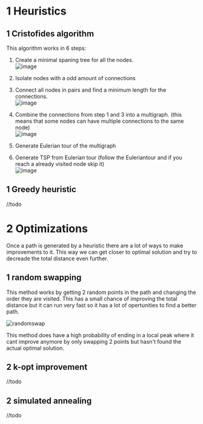 <H1>1 Heuristics</H1>
<H2>1 Cristofides algorithm</H2>
This algorithm works in 6 steps: <br/>  

1. Create a minimal spaning tree for all the nodes. <br/>
![image](https://github.com/user-attachments/assets/be8dde0a-d11f-4b92-8afb-0042285ce510)
2. Isolate nodes with a odd amount of connections
3. Connect all nodes in pairs and find a minimum length for the connections. <br/>
![image](https://github.com/user-attachments/assets/d30e13bb-149d-4b00-a458-60482f861b63)
4. Combine the connections from step 1 and 3 into a multigraph. (this means that some nodes can have multiple connections to the same node) <br/>
![image](https://github.com/user-attachments/assets/b65de972-c42f-4668-b5db-3670b7d0cb2b)

5. Generate Eulerian tour of the multigraph
6. Generate TSP from Eulerian tour (follow the Euleriantour and if you reach a already visited node skip it) <br/>
![image](https://github.com/user-attachments/assets/fcff6bb3-615c-4a38-9a95-1228739134c0)

<H2>1 Greedy heuristic</H2>
//todo <br/>

<H1>2 Optimizations</H1>
Once a path is generated by a heuristic there are a lot of ways to make improvements to it. This way we can get closer to optimal solution and try to decreade the total distance even further.
<H2>1 random swapping</H2>
This method works by getting 2 random points in the path and changing the order they are visited. This has a small chance of improving the total distance but it can run very fast so it has a lot of opertunities to find a better path. <br/>

 ![randomswap](https://github.com/user-attachments/assets/8a94ba6d-5094-4e5e-830d-8acde30c370a)

This method does have a high probability of ending in a local peak where it cant improve anymore by only swapping 2 points but hasn't found the actual optimal solution.
<H2>2 k-opt improvement</H2>
//todo <br/>
<H2>2 simulated annealing</H2>
//todo <br/>
